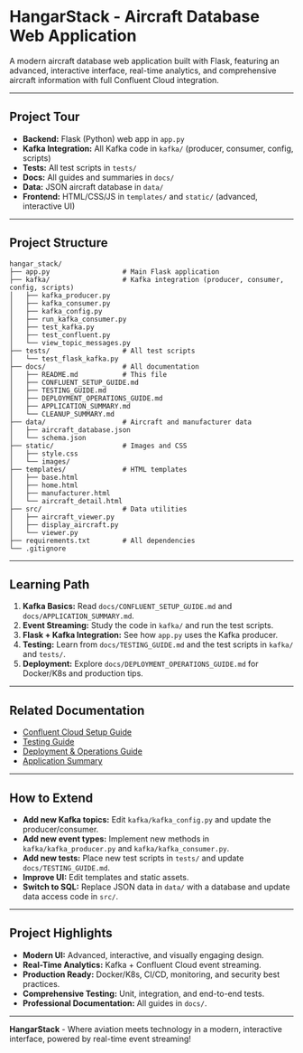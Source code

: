 # HangarStack - Aircraft Database Web Application

A modern aircraft database web application built with Flask, featuring an advanced, interactive interface, real-time analytics, and comprehensive aircraft information with full Confluent Cloud integration.

---

## Project Tour

- **Backend:** Flask (Python) web app in `app.py`
- **Kafka Integration:** All Kafka code in `kafka/` (producer, consumer, config, scripts)
- **Tests:** All test scripts in `tests/`
- **Docs:** All guides and summaries in `docs/`
- **Data:** JSON aircraft database in `data/`
- **Frontend:** HTML/CSS/JS in `templates/` and `static/` (advanced, interactive UI)

---

## Project Structure

```
hangar_stack/
├── app.py                  # Main Flask application
├── kafka/                  # Kafka integration (producer, consumer, config, scripts)
│   ├── kafka_producer.py
│   ├── kafka_consumer.py
│   ├── kafka_config.py
│   ├── run_kafka_consumer.py
│   ├── test_kafka.py
│   ├── test_confluent.py
│   └── view_topic_messages.py
├── tests/                  # All test scripts
│   └── test_flask_kafka.py
├── docs/                   # All documentation
│   ├── README.md           # This file
│   ├── CONFLUENT_SETUP_GUIDE.md
│   ├── TESTING_GUIDE.md
│   ├── DEPLOYMENT_OPERATIONS_GUIDE.md
│   ├── APPLICATION_SUMMARY.md
│   └── CLEANUP_SUMMARY.md
├── data/                   # Aircraft and manufacturer data
│   ├── aircraft_database.json
│   └── schema.json
├── static/                 # Images and CSS
│   ├── style.css
│   └── images/
├── templates/              # HTML templates
│   ├── base.html
│   ├── home.html
│   ├── manufacturer.html
│   └── aircraft_detail.html
├── src/                    # Data utilities
│   ├── aircraft_viewer.py
│   ├── display_aircraft.py
│   └── viewer.py
├── requirements.txt        # All dependencies
└── .gitignore
```

---

## Learning Path

1. **Kafka Basics:** Read `docs/CONFLUENT_SETUP_GUIDE.md` and `docs/APPLICATION_SUMMARY.md`.
2. **Event Streaming:** Study the code in `kafka/` and run the test scripts.
3. **Flask + Kafka Integration:** See how `app.py` uses the Kafka producer.
4. **Testing:** Learn from `docs/TESTING_GUIDE.md` and the test scripts in `kafka/` and `tests/`.
5. **Deployment:** Explore `docs/DEPLOYMENT_OPERATIONS_GUIDE.md` for Docker/K8s and production tips.

---

## Related Documentation

- [Confluent Cloud Setup Guide](hangar_stack/docs/CONFLUENT_SETUP_GUIDE.md)
- [Testing Guide](hangar_stack/docs/TESTING_GUIDE.md)
- [Deployment & Operations Guide](hangar_stack/docs/DEPLOYMENT_OPERATIONS_GUIDE.md)
- [Application Summary](hangar_stack/docs/APPLICATION_SUMMARY.md)

---

## How to Extend

- **Add new Kafka topics:** Edit `kafka/kafka_config.py` and update the producer/consumer.
- **Add new event types:** Implement new methods in `kafka/kafka_producer.py` and `kafka/kafka_consumer.py`.
- **Add new tests:** Place new test scripts in `tests/` and update `docs/TESTING_GUIDE.md`.
- **Improve UI:** Edit templates and static assets.
- **Switch to SQL:** Replace JSON data in `data/` with a database and update data access code in `src/`.

---

## Project Highlights

- **Modern UI:** Advanced, interactive, and visually engaging design.
- **Real-Time Analytics:** Kafka + Confluent Cloud event streaming.
- **Production Ready:** Docker/K8s, CI/CD, monitoring, and security best practices.
- **Comprehensive Testing:** Unit, integration, and end-to-end tests.
- **Professional Documentation:** All guides in `docs/`.

---

**HangarStack** - Where aviation meets technology in a modern, interactive interface, powered by real-time event streaming! 